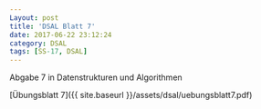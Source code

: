 ```yaml
---
Layout: post
title: 'DSAL Blatt 7'
date: 2017-06-22 23:12:24
category: DSAL
tags: [SS-17, DSAL]
---
```


Abgabe 7 in Datenstrukturen und Algorithmen

[Übungsblatt 7]({{ site.baseurl }}/assets/dsal/uebungsblatt7.pdf)